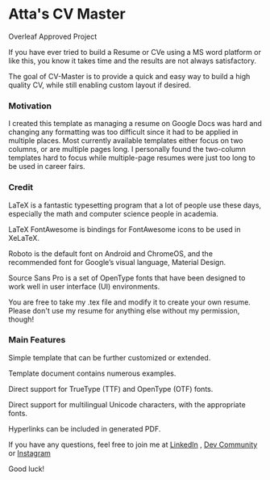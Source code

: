 # Atta's CV Master
 
 
Overleaf Approved Project 

If you have ever tried to build a Resume or CVe using a MS word platform or like this, you know it takes time and the results are not always satisfactory.

The goal of CV-Master is to provide a quick and easy way to build a high quality CV, while still enabling custom layout if desired.

### Motivation
I created this template as managing a resume on Google Docs was hard and changing any formatting was too difficult since it had to be applied in multiple places. Most currently available templates either focus on two columns, or are multiple pages long. I personally found the two-column templates hard to focus while multiple-page resumes were just too long to be used in career fairs.


### Credit
LaTeX is a fantastic typesetting program that a lot of people use these days, especially the math and computer science people in academia.

LaTeX FontAwesome is bindings for FontAwesome icons to be used in XeLaTeX.

Roboto is the default font on Android and ChromeOS, and the recommended font for Google’s visual language, Material Design.

Source Sans Pro is a set of OpenType fonts that have been designed to work well in user interface (UI) environments.

You are free to take my .tex file and modify it to create your own resume. Please don't use my resume for anything else without my permission, though!


### Main Features

Simple template that can be further customized or extended.

Template document contains numerous examples.

Direct support for TrueType (TTF) and OpenType (OTF) fonts.

Direct support for multilingual Unicode characters, with the appropriate fonts.

Hyperlinks can be included in generated PDF.



If you have any questions, feel free to join me at [LinkedIn](https://www.linkedin.com/in/attaullahshafiq10/) , [Dev Community](https://dev.to/attaullahshafiq10) or [Instagram](https://www.instagram.com/iamattaullah10/)

Good luck!
